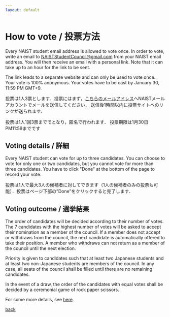 ```yaml
---
layout: default
---
```


# How to vote / 投票方法

Every NAIST student email address is allowed to vote once. In order to vote, write an email to [NAISTStudentCouncil@gmail.com](mailto:NAISTStudentCouncil@gmail.com) from your NAIST email address. You will then receive an email with a personal link. Note that it can take up to an hour for the link to be sent.

The link leads to a separate website and can only be used to vote once. Your vote is 100% anonymous. Your votes have to be cast by January 30, 11:59 PM GMT+9.

投票は1人3票とします．投票にはまず，[こちらのメールアドレス](mailto:NAISTStudentCouncil@gmail.com)へNAISTメールアカウントでメールを送信してください．
送信後1時間以内に投票サイトへのリンクが送られます．

投票は1人1回3票まででとなり，匿名で行われます．
投票期限は1月30日PM11:59までです

## Voting details / 詳細

Every NAIST student can vote for up to three candidates. You can choose to vote for only one or two candidates, but you cannot vote for more than three candidates. You have to click "Done" at the bottom of the page to record your vote.

投票は1人で最大3人の候補者に対してできます（1人の候補者のみの投票も可能）．投票はページ下部の”Done”をクリックすると完了します．

## Voting outcome / 選挙結果

The order of candidates will be decided according to their number of votes. The 7 candidates with the highest number of votes will be asked to accept their nomination as a member of the council. If a member does not accept or withdraws from the council, the next candidate is automatically offered to take their position. A member who withdraws can not return as a member of the council until the next election.

Priority is given to candidates such that at least two Japanese students and at least two non-Japanese students are members of the council. In any case, all seats of the council shall be filled until there are no remaining candidates.

In the event of a draw, the order of the candidates with equal votes shall be decided by a ceremonial game of rock paper scissors.

For some more details, see [here](structure).

[back](./)
